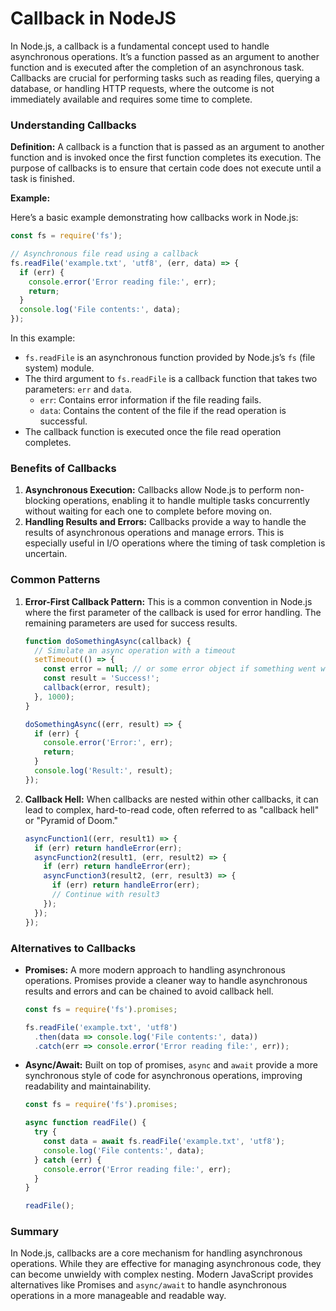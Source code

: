 #  Callback in NodeJS

In Node.js, a callback is a fundamental concept used to handle asynchronous operations. It’s a function passed as an argument to another function and is executed after the completion of an asynchronous task. Callbacks are crucial for performing tasks such as reading files, querying a database, or handling HTTP requests, where the outcome is not immediately available and requires some time to complete.

### Understanding Callbacks

**Definition:**
A callback is a function that is passed as an argument to another function and is invoked once the first function completes its execution. The purpose of callbacks is to ensure that certain code does not execute until a task is finished.

**Example:**

Here’s a basic example demonstrating how callbacks work in Node.js:

```javascript
const fs = require('fs');

// Asynchronous file read using a callback
fs.readFile('example.txt', 'utf8', (err, data) => {
  if (err) {
    console.error('Error reading file:', err);
    return;
  }
  console.log('File contents:', data);
});
```

In this example:
- `fs.readFile` is an asynchronous function provided by Node.js’s `fs` (file system) module.
- The third argument to `fs.readFile` is a callback function that takes two parameters: `err` and `data`.
  - `err`: Contains error information if the file reading fails.
  - `data`: Contains the content of the file if the read operation is successful.
- The callback function is executed once the file read operation completes.

### Benefits of Callbacks

1. **Asynchronous Execution:** Callbacks allow Node.js to perform non-blocking operations, enabling it to handle multiple tasks concurrently without waiting for each one to complete before moving on.
2. **Handling Results and Errors:** Callbacks provide a way to handle the results of asynchronous operations and manage errors. This is especially useful in I/O operations where the timing of task completion is uncertain.

### Common Patterns

1. **Error-First Callback Pattern:**
   This is a common convention in Node.js where the first parameter of the callback is used for error handling. The remaining parameters are used for success results.

   ```javascript
   function doSomethingAsync(callback) {
     // Simulate an async operation with a timeout
     setTimeout(() => {
       const error = null; // or some error object if something went wrong
       const result = 'Success!';
       callback(error, result);
     }, 1000);
   }

   doSomethingAsync((err, result) => {
     if (err) {
       console.error('Error:', err);
       return;
     }
     console.log('Result:', result);
   });
   ```

2. **Callback Hell:**
   When callbacks are nested within other callbacks, it can lead to complex, hard-to-read code, often referred to as "callback hell" or "Pyramid of Doom."

   ```javascript
   asyncFunction1((err, result1) => {
     if (err) return handleError(err);
     asyncFunction2(result1, (err, result2) => {
       if (err) return handleError(err);
       asyncFunction3(result2, (err, result3) => {
         if (err) return handleError(err);
         // Continue with result3
       });
     });
   });
   ```

### Alternatives to Callbacks

- **Promises:** A more modern approach to handling asynchronous operations. Promises provide a cleaner way to handle asynchronous results and errors and can be chained to avoid callback hell.

   ```javascript
   const fs = require('fs').promises;

   fs.readFile('example.txt', 'utf8')
     .then(data => console.log('File contents:', data))
     .catch(err => console.error('Error reading file:', err));
   ```

- **Async/Await:** Built on top of promises, `async` and `await` provide a more synchronous style of code for asynchronous operations, improving readability and maintainability.

   ```javascript
   const fs = require('fs').promises;

   async function readFile() {
     try {
       const data = await fs.readFile('example.txt', 'utf8');
       console.log('File contents:', data);
     } catch (err) {
       console.error('Error reading file:', err);
     }
   }

   readFile();
   ```

### Summary

In Node.js, callbacks are a core mechanism for handling asynchronous operations. While they are effective for managing asynchronous code, they can become unwieldy with complex nesting. Modern JavaScript provides alternatives like Promises and `async/await` to handle asynchronous operations in a more manageable and readable way.